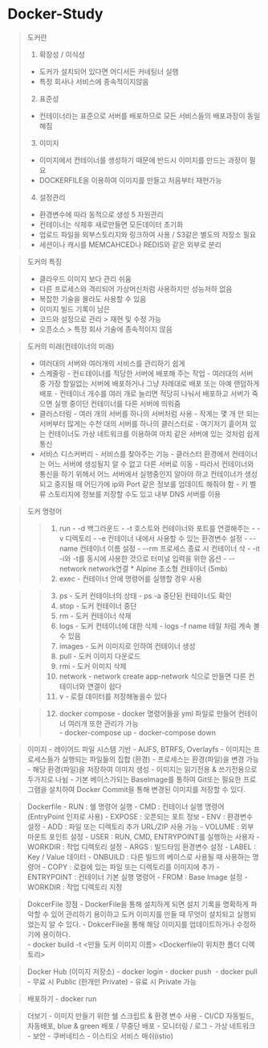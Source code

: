 # Docker-Study


> 도커란
>	1. 확장성 / 이식성
>	- 도커가 설치되어 있다면 어디서든 커네팅너 실행
>	- 특정 회사나 서비스에 종속적이지않음
>	2. 표준성
>	- 컨테이너라는 표준으로 서버를 배포하므로 모든 서비스들의 배포과장이 동일해짐	
>	3. 이미지
>	- 이미지에서 컨테이너를 생성하기 때문에 반드시 이미지를 만드는 과정이 필요
>	- DOCKERFILE을 이용하여 이미지를 만들고 처음부터 재현가능
>	4. 설정관리
>	- 환경변수에 따라 동적으로 생성
>	5 자원관리
>	- 컨테이너는 삭제후 새로만들면 모든데이터 초기화
>	- 업로드 파일을 외부스토리지와 링크하여 사용 / S3같은 별도의 저장소 필요
>	- 세션이나 캐시를 MEMCAHCED나 REDIS와 같은 외부로 분리

> 도커의 특징
>	- 클라우드 이미지 보다 관리 쉬움
>	- 다른 프로세스와 격리되어 가상머신처럼 사용하지만 성능저하 없음
>	- 복잡한 기술을 몰라도 사용할 수 있음
>	- 이미지 빌드 기록이 남은
>	- 코드와 설정으로 관리 > 재현 및 수정 가능
>	- 오픈소스 > 특정 회사 기술에 종속적이지 않음
	
> 도커의 미래(컨테이너의 미래)
>	- 여러대의 서버와 여러개의 서비스를 관리하기 쉽게
>	- 스케줄링
		- 컨ㅌ테이너를 적당한 서버에 배포해 주는 작업
		- 여러대의 서버 중 가장 할일없는 서버에 배포하거나 그냥 차례대로 배포 또는 아예 랜덤하게 배포
		- 컨테이너 개수를 여러 개로 늘리면 적당히 나눠서 배포하고 서버가 죽으면 실행 중이던 컨테이너를 다른 서버에 띄워줌
>	- 클러스터링
		- 여러 개의 서버를 하나의 서버처럼 사용
		- 작게는 몇 개 안 되는 서버부터 많게는 수천 대의 서버를 하나의 클러스터로
		- 여기저기 흩어져 있는 컨테이너도 가상 네트워크를 이용하여 마치 같은 서버에 있는 것처럼 쉽게 통신
>	- 서비스 디스커버리
		- 서비스를 찾아주는 기능
		- 클러스터 환경에서 컨테이너는 어느 서버에 생성될지 알 수 없고 다른 서버로 이동
		- 따라서 컨테이너와 통신을 하기 위해서 어느 서버에서 실행중인지 알아야 하고 컨테이너가 생성되고 중지될 때 어딘가에 ip와 Port 같은 정보를 업데이트 해줘야 함
		- 키 벨류 스토리지에 정보를 저장할 수도 있고 내부 DNS 서버를 이용


> 도커 명령어
>	>1. run 
		- -d 백그라운드
		- -t 호스트와 컨테이너와 포트를 연결해주는 
		- -v 디렉토리
		- -e 컨테이너 내에서 사용할 수 있는 환경변수 설정
		- --name 컨테이너 이름 설정
		- --rm 프로세스 종료 시 컨테이너 삭
		- -it -i와 -t를 동시에 사용한 것으로 터미널 입력을 위한 옵션
		- --network network연결
		* Alpine 초소형 컨테이너 (5mb)
>	>2. exec 
		- 컨테이너 안에 명령어를 실행할 경우 사용

>	>3. ps
		- 도커 컨테이너의 상태
		- ps -a 중단된 컨테이너도 확인
>	>4. stop
		- 도커 컨테이너 중단
>	>5. rm
		- 도커 컨테이너 삭제
>	>6. logs
		- 도커 컨테이너에 대한 삭제
		- logs -f name 테일 처럼 계속 볼 수 있음
>	>7. images
		- 도커 이미지로 인하여 컨테이너 생성
>	>8. pull 
		- 도커 이미지 다운로드
>	>9. rmi
		- 도커 이미지 삭제
>	>10. network
		- network create app-network 식으로 만들면 다른 컨테이너와 연결이 쉽다
>	>11. v
		- 로컬 데이터를 저장해놓을수 있다

>	>12. docker compose
		- docker 명령어들을 yml 파일로 만들어 컨테이너 여러개 또한 관리가 가능	 
		- docker-compose up
		- docker-compose down 	


> 이미지
	- 레이어드 파일 시스템 기반
	- AUFS, BTRFS, Overlayfs
	- 이미지는 프로세스들가 실행되는 파일들의 집합 (환경)
	- 프로세스는 환경(파일)을 변경 가능
	- 해당 환경(파일)을 저장하여 이미지 생성
	- 이미지는 읽기전용 & 쓰기전용으로 두가지로 나뉨
	- 기본 베이스가되는 BaseImage를 통하여 Git또는 필요한 프로그램을 설치하여 Docker Commit을 통해 변경된 이미지를 저장할 수 있다.

> Dockerfile
	- RUN : 쉘 명령어 실행
	- CMD : 컨테이너 실행 명령어 (EntryPoint 인자로 사용)
	- EXPOSE : 오픈되는 포트 정보
	- ENV : 환경변수 설정
	- ADD : 파일 또는 디렉토리 추가 URL/ZIP 사용 가능
	- VOLUME : 외부 마운트 포인트 설정 
	- USER : RUN, CMD, ENTRYPOINT를 실행하는 사용자
	- WORKDIR : 작업 디렉토리 설정
	- ARGS : 빌드타임 환경변수 설정
	- LABEL : Key / Value 데이터
	- ONBUILD : 다른 빌드의 베이스로 사용될 때 사용하는 명령어 
	- COPY : 로컬에 있는 파일 또는 디렉토리를 이미지에 추가
	- ENTRYPOINT : 컨테이너 기본 실행 명령어
	- FROM : Base Image 설정 
	- WORKDIR : 작업 디렉토리 지정

> DokcerFile 장점
	- DockerFile을 통해 설치하게 되면 설치 기록을 명확하게 파악할 수 있어 관리하기 용이하고 도커 이미지를 만들 때 무엇이 설치되고 실행되었는지 알 수 있다.
	- DokcerFile을 통해 해당 이미지를 업데이트하거나 수정하기에 용이하다.	
	- docker build -t <만들 도커 이미지 이름> <Dockerfile이 위치한 폴더 디렉토리>


> Docker Hub (이미지 저장소)
	- docker login
	- docker push <image>
	- docker pull <image>
	- 무료 시 Public (한개만 Private)
	- 유료 시 Private 가능
	
> 배포하기
	- docker run


> 더보기 
	- 이미지 만들기 위한 쉘 스크립트 & 환경 변수 사용
	- CI/CD 자동빌드, 자동배포, blue & green 배포 / 무중단 배포
	- 모니터링 / 로그
	- 가상 네트워크
	- 보안
	- 쿠버네티스
	- 이스티오 서비스 매쉬(istio)
